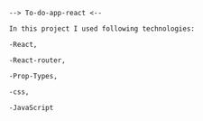      --> To-do-app-react <--
     
     In this project I used following technologies:
     
     -React,
     
     -React-router,
     
     -Prop-Types,
     
     -css,
     
     -JavaScript
